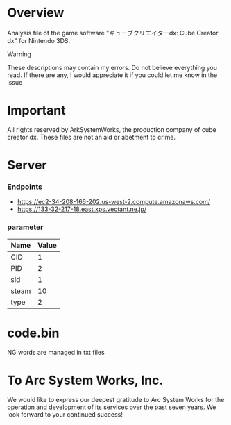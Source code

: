 # Overview
Analysis file of the game software "キューブクリエイターdx: Cube Creator dx" for Nintendo 3DS. 
> [!WARNING]
> These descriptions may contain my errors. Do not believe everything you read. If there are any, I would appreciate it if you could let me know in the issue

# Important
All rights reserved by ArkSystemWorks, the production company of cube creator dx. These files are not an aid or abetment to crime.

# Server
### Endpoints
* https://ec2-34-208-166-202.us-west-2.compute.amazonaws.com/
* https://133-32-217-18.east.xps.vectant.ne.jp/
### parameter
| Name | Value |
| ---- | ---- |
| CID | 1 |
| PID | 2 |
| sid | 1 |
| steam | 10 |
| type | 2 |

# code.bin
NG words are managed in txt files

# To Arc System Works, Inc.
We would like to express our deepest gratitude to Arc System Works for the operation and development of its services over the past seven years. We look forward to your continued success!
